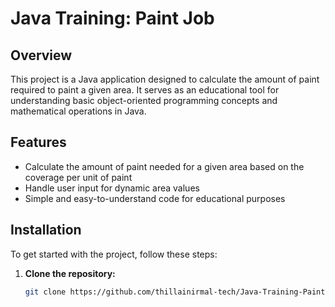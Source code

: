 # Java Training: Paint Job

## Overview
This project is a Java application designed to calculate the amount of paint required to paint a given area. It serves as an educational tool for understanding basic object-oriented programming concepts and mathematical operations in Java.

## Features
- Calculate the amount of paint needed for a given area based on the coverage per unit of paint
- Handle user input for dynamic area values
- Simple and easy-to-understand code for educational purposes

## Installation
To get started with the project, follow these steps:

1. **Clone the repository:**
   ```sh
   git clone https://github.com/thillainirmal-tech/Java-Training-PaintJob.git
